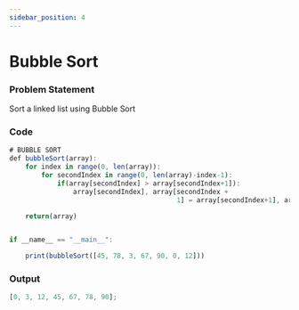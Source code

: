 ```yaml
---
sidebar_position: 4
---
```


# Bubble Sort

### Problem Statement

Sort a linked list using Bubble Sort

### Code

```jsx title="Python Code"
# BUBBLE SORT
def bubbleSort(array):
    for index in range(0, len(array)):
        for secondIndex in range(0, len(array)-index-1):
            if(array[secondIndex] > array[secondIndex+1]):
                array[secondIndex], array[secondIndex +
                                          1] = array[secondIndex+1], array[secondIndex]

    return(array)


if __name__ == "__main__":

    print(bubbleSort([45, 78, 3, 67, 90, 0, 12]))
```

### Output

```jsx title="output"
[0, 3, 12, 45, 67, 78, 90];
```
